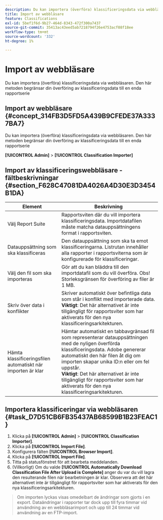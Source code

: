 ```yaml
---
description: Du kan importera (överföra) klassificeringsdata via webbläsaren. Den här metoden begränsar din överföring av klassificeringsdata till en enda rapportserie
title: Import av webbläsare
feature: Classifications
exl-id: 5bef1f6d-9b27-464d-8343-472f300a7437
source-git-commit: 35413ac43eed5ab7218794f26e4753acf08f18ee
workflow-type: tm+mt
source-wordcount: '332'
ht-degree: 1%

---
```


# Import av webbläsare

Du kan importera (överföra) klassificeringsdata via webbläsaren. Den här metoden begränsar din överföring av klassificeringsdata till en enda rapportserie

## Import av webbläsare {#concept_314FB3D5FD5A439B9CFEDE37A3337BA7}

Du kan importera (överföra) klassificeringsdata via webbläsaren. Den här metoden begränsar din överföring av klassificeringsdata till en enda rapportserie

**[!UICONTROL Admin]** > **[!UICONTROL Classification Importer]**

## Import av klassificeringswebbläsare - fältbeskrivningar {#section_F628C47081DA4026A4D30E3D3454B1DA}

| Element | Beskrivning |
| --- | --- |
| Välj Report Suite | Rapportsviten där du vill importera klassificeringsdata. Importdatafilen måste matcha datauppsättningens format i rapportsviten. |
| Datauppsättning som ska klassificeras | Den datauppsättning som ska ta emot klassificeringarna. Listrutan innehåller alla rapporter i rapportsviterna som är konfigurerade för klassificeringar. |
| Välj den fil som ska importeras | Gör att du kan bläddra till den importdatafil som du vill överföra.  Obs! Storleksgränsen för överföring av filer är 1 MB. |
| Skriv över data i konflikter | Skriver automatiskt över befintliga data som står i konflikt med importerade data.<br>**Viktigt**: Det här alternativet är inte tillgängligt för rapportsviter som har aktiverats för den nya klassificeringsarkitekturen. |
| Hämta klassificeringsfilen automatiskt när importen är klar | Hämtar automatiskt en tabbavgränsad fil som representerar datauppsättningen med de nyligen överförda klassificeringsdata. Adobe genererar automatiskt den här filen åt dig om importen skapar unika ID:n eller om fel uppstår.<br>**Viktigt**: Det här alternativet är inte tillgängligt för rapportsviter som har aktiverats för den nya klassificeringsarkitekturen. |


## Importera klassificeringar via webbläsaren {#task_D7D51CB6FB35437AB68599B1B23FEAC1}

1. Klicka på **[!UICONTROL Admin]** > **[!UICONTROL Classification Importer]**.
1. Klicka på **[!UICONTROL Import File]**.
1. Konfigurera fälten **[!UICONTROL Browser Import]**.
1. Klicka på **[!UICONTROL Import File]**.
1. Titta på statusfönstret för att bearbeta meddelanden.
1. (Villkorligt) Om du valde **[!UICONTROL Automatically Download Classification File After Upload is Complete]** anger du var du vill lagra den resulterande filen när bearbetningen är klar. Observera att det här alternativet inte är tillgängligt för rapportsviter som har aktiverats för den nya klassificeringsarkitekturen.

>Om importen lyckas visas omedelbart de ändringar som gjorts i en export. Dataändringar i rapporter tar dock upp till fyra timmar vid användning av en webbläsarimport och upp till 24 timmar vid användning av en FTP-import.
